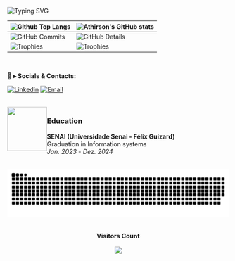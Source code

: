 

![Typing SVG](https://readme-typing-svg.demolab.com?font=Fira+Code&size=29&pause=1500&weight=900&duration=3500&color=FFFFFF&background=FFFFFF00&vCenter=true&width=1000&height=60&lines=🙋🏻‍♀️+Hi+there.+My+name+is+Maria+Victória+and+I+am+a+dev.)

| ![Github Top Langs](https://github-readme-stats.vercel.app/api/top-langs/?username=MariaIronheart&layout=compact&theme=radical&&hide=jupyter%20notebook,php,makefile,c%2B%2B,cmake,hack,shell,html,css&langs_count=6&hide_border=True&line_height=20&PAT_1) | ![Athirson's GitHub stats](https://github-readme-stats.vercel.app/api?username=MariaIronheart&include=private&theme=radical&show_icons=true&hide_border=True&line_height=20&PAT_1) |
| ----------- | ----------- |
| ![GitHub Commits](https://github-readme-streak-stats.herokuapp.com/?user=MariaIronheart&theme=radical&ring=e73737&currStreakNum=ffffff&hide_border=true) | ![GitHub Details](http://github-profile-summary-cards.vercel.app/api/cards/profile-details?username=MariaIronheart&theme=radical) |
| ![Trophies](https://github-profile-trophy.vercel.app/?username=MariaIronheart&row=1&column=6&theme=radical&margin-w=15&margin-h=15) | ![Trophies](https://github-profile-trophy.vercel.app/?username=MariaIronheart&row=1&column=6&theme=radical&margin-w=15&margin-h=15) |


 
 
<br>

💬 **▸ Socials & Contacts:**

  [![Linkedin](https://img.shields.io/badge/LinkedIn-0077B5?style=for-the-badge&logo=linkedin&logoColor=white)](https://www.linkedin.com/in/maria-vict%C3%B3ria-santos-a45072176/)
  [![Email](https://img.shields.io/badge/Gmail-F51919?style=for-the-badge&logo=gmail&logoColor=white)](mailto:vic_a4@hotmail.com)

  


<br>

  <img align="left" height="100" width="90" src="https://www.precisaocortelaser.com.br/wp-content/uploads/2020/07/logo-senai-1.png" />


### Education ###
  **SENAI (Universidade Senai - Félix Guizard)** \
  Graduation in Information systems \
  <i>Jan. 2023</i> - <i>Dez. 2024</i>

  
  <br>

  <picture>
  <source media="(prefers-color-scheme: dark)" srcset="https://raw.githubusercontent.com/platane/platane/output/github-contribution-grid-snake-dark.svg">
  <source media="(prefers-color-scheme: light)" srcset="https://raw.githubusercontent.com/platane/platane/output/github-contribution-grid-snake.svg">
  <img alt="github contribution grid snake animation" src="https://raw.githubusercontent.com/platane/platane/output/github-contribution-grid-snake.svg">
</picture>



<div align="center">
<br><p align="centre"><b>Visitors Count</b></p>  
<p align="center"><img align="center" src="https://profile-counter.glitch.me/{MariaIronheart}/count.svg" /></p> 
<br>
</div>

<!-- 
<div align=center>
<img height="100em" src="https://raw.githubusercontent.com/innng/innng/master/assets/kyubey.gif">
</div> ->
